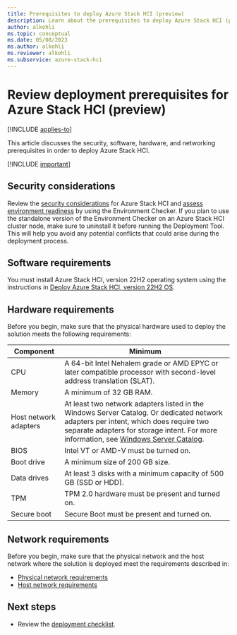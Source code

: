 ```yaml
---
title: Prerequisites to deploy Azure Stack HCI (preview)
description: Learn about the prerequisites to deploy Azure Stack HCI (preview).
author: alkohli
ms.topic: conceptual
ms.date: 05/08/2023
ms.author: alkohli
ms.reviewer: alkohli
ms.subservice: azure-stack-hci
---
```


# Review deployment prerequisites for Azure Stack HCI (preview)

[!INCLUDE [applies-to](../../includes/hci-applies-to-supplemental-package.md)]

This article discusses the security, software, hardware, and networking prerequisites in order to deploy Azure Stack HCI.

[!INCLUDE [important](../../includes/hci-preview.md)]

## Security considerations

Review the [security considerations](../manage/preview-channel.md) for Azure Stack HCI and [assess environment readiness](../manage/use-environment-checker.md) by using the Environment Checker. If you plan to use the standalone version of the Environment Checker on an Azure Stack HCI cluster node, make sure to uninstall it before running the Deployment Tool. This will help you avoid any potential conflicts that could arise during the deployment process.

## Software requirements

You must install Azure Stack HCI, version 22H2 operating system using the instructions in [Deploy Azure Stack HCI, version 22H2 OS](./deployment-tool-install-os.md).

## Hardware requirements

Before you begin, make sure that the physical hardware used to deploy the solution meets the following requirements:

|Component|Minimum|
|--|--|
|CPU|A 64-bit Intel Nehalem grade or AMD EPYC or later compatible processor with second-level address translation (SLAT).|
|Memory|A minimum of 32 GB RAM.|
|Host network adapters|At least two network adapters listed in the Windows Server Catalog. Or dedicated network adapters per intent, which does require two separate adapters for storage intent. For more information, see [Windows Server Catalog](https://www.windowsservercatalog.com/).|
|BIOS|Intel VT or AMD-V must be turned on.|
|Boot drive|A minimum size of 200 GB size.|
|Data drives|At least 3 disks with a minimum capacity of 500 GB (SSD or HDD).|
|TPM|TPM 2.0 hardware must be present and turned on.|
|Secure boot|Secure Boot must be present and turned on.|

## Network requirements

Before you begin, make sure that the physical network and the host network where the solution is deployed meet the requirements described in:

- [Physical network requirements](../concepts/physical-network-requirements.md)
- [Host network requirements](../concepts/host-network-requirements.md)

## Next steps

- Review the [deployment checklist](deployment-tool-checklist.md).